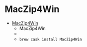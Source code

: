 # MacZip4Win
- [MacZip4Win](http://ynomura.com/home/?page_id=116)
  -  MacZip4Win
  - 
  - `brew cask install MacZip4Win`

